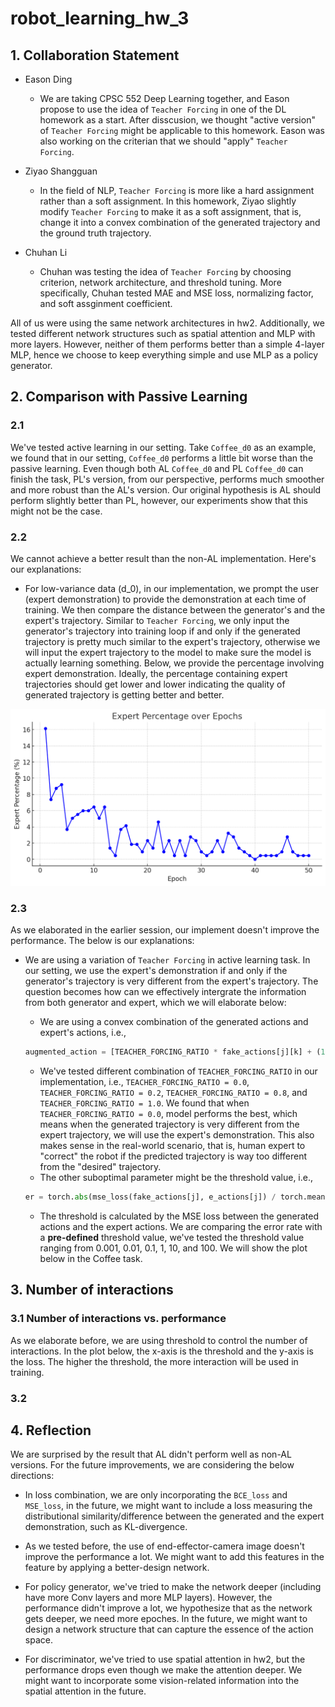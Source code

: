 # robot_learning_hw_3

## 1. Collaboration Statement

- Eason Ding 
    - We are taking CPSC 552 Deep Learning together, and Eason propose to use the idea of `Teacher Forcing` in one of the DL homework as a start. After disscusion, we thought "active version" of `Teacher Forcing` might be applicable to this homework. Eason was also working on the criterian that we should "apply" `Teacher Forcing`.

- Ziyao Shangguan 
    - In the field of NLP, `Teacher Forcing` is more like a hard assignment rather than a soft assignment. In this homework, Ziyao slightly modify `Teacher Forcing` to make it as a soft assignment, that is, change it into a convex combination of the generated trajectory and the ground truth trajectory. 

- Chuhan Li
    - Chuhan was testing the idea of `Teacher Forcing` by choosing criterion, network architecture, and threshold tuning. More specifically, Chuhan tested MAE and MSE loss, normalizing factor, and soft assginment coefficient. 

All of us were using the same network architectures in hw2. Additionally, we tested different network structures such as spatial attention and MLP with more layers. However, neither of them performs better than a simple 4-layer MLP, hence we choose to keep everything simple and use MLP as a policy generator. 

## 2. Comparison with Passive Learning 

### 2.1 
We've tested active learning in our setting. Take `Coffee_d0` as an example, we found that in our setting, `Coffee_d0` performs a little bit worse than the passive learning. Even though both AL `Coffee_d0` and PL `Coffee_d0` can finish the task, PL's version, from our perspective, performs much smoother and more robust than the AL's version. Our original hypothesis is AL should perform slightly better than PL, however, our experiments show that this might not be the case. 

### 2.2 
We cannot achieve a better result than the non-AL implementation. Here's our explanations:

- For low-variance data (d_0), in our implementation, we prompt the user (expert demonstration) to provide the demonstration at each time of training. We then compare the distance between the generator's and the expert's trajectory. Similar to `Teacher Forcing`, we only input the generator's trajectory into training loop if and only if the generated trajectory is pretty much similar to the expert's trajectory, otherwise we will input the expert trajectory to the model to make sure the model is actually learning something. Below, we provide the percentage involving expert demonstration. Ideally, the percentage containing expert trajectories should get lower and lower indicating the quality of generated trajectory is getting better and better. 

![alt text](image.png)

### 2.3 
As we elaborated in the earlier session, our implement doesn't improve the performance. The below is our explanations:

- We are using a variation of `Teacher Forcing` in active learning task. In our setting, we use the expert's demonstration if and only if the generator's trajectory is very different from the expert's trajectory. The question becomes how can we effectively intergrate the information from both generator and expert, which we will elaborate below:

    - We are using a convex combination of the generated actions and expert's actions, i.e., 
    ```python
    augmented_action = [TEACHER_FORCING_RATIO * fake_actions[j][k] + (1-TEACHER_FORCING_RATIO) * e_actions[j][k] for k in range(7)]
    ```
    - We've tested different combination of `TEACHER_FORCING_RATIO` in our implementation, i.e., `TEACHER_FORCING_RATIO = 0.0`, `TEACHER_FORCING_RATIO = 0.2`, `TEACHER_FORCING_RATIO = 0.8`, and `TEACHER_FORCING_RATIO = 1.0`. We found that when `TEACHER_FORCING_RATIO = 0.0`, model performs the best, which means when the generated trajectory is very different from the expert trajectory, we will use the expert's demonstration. This also makes sense in the real-world scenario, that is, human expert to "correct" the robot if the predicted trajectory is way too different from the "desired" trajectory. 
    - The other suboptimal parameter might be the threshold value, i.e., 
    ```python 
    er = torch.abs(mse_loss(fake_actions[j], e_actions[j]) / torch.mean(fake_actions[j])).detach().cpu().numpy()
    ```
    - The threshold is calculated by the MSE loss between the generated actions and the expert actions. We are comparing the error rate with a **pre-defined** threshold value, we've tested the threshold value ranging from 0.001, 0.01, 0.1, 1, 10, and 100. We will show the plot below in the Coffee task. 
    

## 3. Number of interactions 
### 3.1 Number of interactions vs. performance
As we elaborate before, we are using threshold to control the number of interactions. In the plot below, the x-axis is the threshold and the y-axis is the loss. The higher the threshold, the more interaction will be used in training. 


### 3.2 


## 4. Reflection

We are surprised by the result that AL didn't perform well as non-AL versions. For the future improvements, we are considering the below directions:

- In loss combination, we are only incorporating the `BCE_loss` and `MSE_loss`, in the future, we might want to include a loss measuring the distributional similarity/difference between the generated and the expert demonstration, such as KL-divergence.

- As we tested before, the use of end-effector-camera image doesn't improve the performance a lot. We might want to add this features in the feature by applying a better-design network. 

- For policy generator, we've tried to make the network deeper (including have more Conv layers and more MLP layers). However, the performance didn't improve a lot, we hypothesize that as the network gets deeper, we need more epoches. In the future, we might want to design a network structure that can capture the essence of the action space. 

- For discriminator, we've tried to use spatial attention in hw2, but the performance drops even though we make the attention deeper. We might want to incorporate some vision-related information into the spatial attention in the future. 